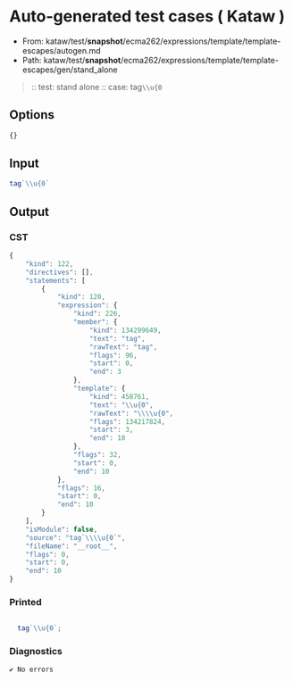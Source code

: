 # Auto-generated test cases ( Kataw )
- From: kataw/test/__snapshot__/ecma262/expressions/template/template-escapes/autogen.md
- Path: kataw/test/__snapshot__/ecma262/expressions/template/template-escapes/gen/stand_alone
> :: test: stand alone
> :: case: tag`\\u{0`
## Options

`````js
{}
`````
## Input

`````js
tag`\\u{0`
`````
## Output

### CST

```javascript
{
    "kind": 122,
    "directives": [],
    "statements": [
        {
            "kind": 120,
            "expression": {
                "kind": 226,
                "member": {
                    "kind": 134299649,
                    "text": "tag",
                    "rawText": "tag",
                    "flags": 96,
                    "start": 0,
                    "end": 3
                },
                "template": {
                    "kind": 458761,
                    "text": "\\u{0",
                    "rawText": "\\\\u{0",
                    "flags": 134217824,
                    "start": 3,
                    "end": 10
                },
                "flags": 32,
                "start": 0,
                "end": 10
            },
            "flags": 16,
            "start": 0,
            "end": 10
        }
    ],
    "isModule": false,
    "source": "tag`\\\\u{0`",
    "fileName": "__root__",
    "flags": 0,
    "start": 0,
    "end": 10
}
```

### Printed

```javascript

  tag`\\u{0`;

```

### Diagnostics

```javascript
✔ No errors
```

